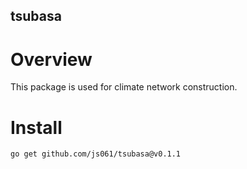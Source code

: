 ## tsubasa
# Overview
This package is used for climate network construction.
# Install
`go get github.com/js061/tsubasa@v0.1.1`
